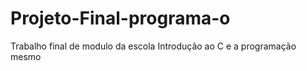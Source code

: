 # Projeto-Final-programa-o
Trabalho final de modulo da escola
Introdução ao C e a programação mesmo
